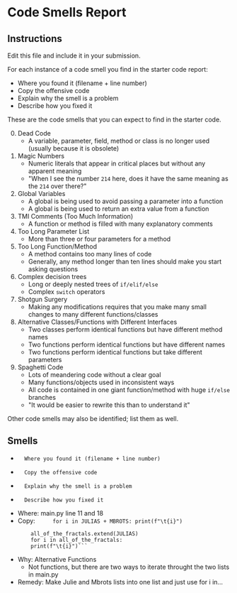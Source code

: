 # Code Smells Report

## Instructions

Edit this file and include it in your submission.

For each instance of a code smell you find in the starter code report:

*	Where you found it (filename + line number)
*	Copy the offensive code
*	Explain why the smell is a problem
*	Describe how you fixed it

These are the code smells that you can expect to find in the starter code.

0.  Dead Code
    * A variable, parameter, field, method or class is no longer used (usually because it is obsolete)
1.  Magic Numbers
    * Numeric literals that appear in critical places but without any apparent meaning
    * "When I see the number `214` here, does it have the same meaning as the `214` over there?"
2.  Global Variables
    * A global is being used to avoid passing a parameter into a function
    * A global is being used to return an extra value from a function
3.  TMI Comments (Too Much Information)
    * A function or method is filled with many explanatory comments
4.  Too Long Parameter List
    * More than three or four parameters for a method
5.  Too Long Function/Method
    * A method contains too many lines of code
    * Generally, any method longer than ten lines should make you start asking questions
6.  Complex decision trees
    * Long or deeply nested trees of `if/elif/else`
    * Complex `switch` operators
7.  Shotgun Surgery
    * Making any modifications requires that you make many small changes to many different functions/classes
8.  Alternative Classes/Functions with Different Interfaces
    * Two classes perform identical functions but have different method names
    * Two functions perform identical functions but have different names
    * Two functions perform identical functions but take different parameters
9.  Spaghetti Code
    * Lots of meandering code without a clear goal
    * Many functions/objects used in inconsistent ways
    * All code is contained in one giant function/method with huge `if/else` branches
    * "It would be easier to rewrite this than to understand it"

Other code smells may also be identified; list them as well.


## Smells

*       Where you found it (filename + line number)
*       Copy the offensive code
*       Explain why the smell is a problem
*       Describe how you fixed it

* Where: main.py line 11 and 18
* Copy: ```     for i in JULIAS + MBROTS:
        print(f"\t{i}")```
	``` all_of_the_fractals = MBROTS
	    all_of_the_fractals.extend(JULIAS)
	    for i in all_of_the_fractals:
        print(f"\t{i}")```
* Why: Alternative Functions 
	* Not functions, but there are two ways to iterate throught the two lists in main.py
* Remedy: Make Julie and Mbrots lists into one list and just use for i in...

